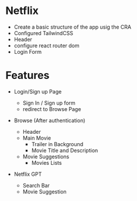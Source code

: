 # Netflix

- Create a basic structure of the app usig the CRA
- Configured TailwindCSS
- Header
- configure react router dom
- Login Form

# Features

- Login/Sign up Page
  - Sign In / Sign up form
  - redirect to Browse Page
- Browse (After authentication)

  - Header
  - Main Movie
    - Trailer in Background
    - Movie Title and Description
  - Movie Suggestions
    - Movies Lists

- Netflix GPT
  - Search Bar
  - Movie Suggestion
